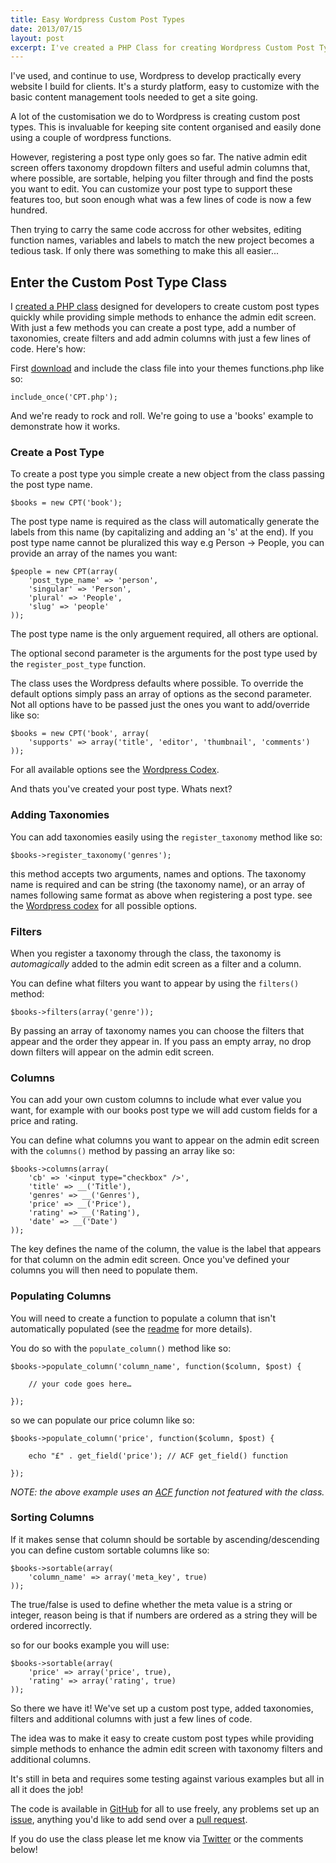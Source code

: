 ```yaml
---
title: Easy Wordpress Custom Post Types
date: 2013/07/15
layout: post
excerpt: I've created a PHP Class for creating Wordpress Custom Post Types quickly and easily.
---
```


I've used, and continue to use, Wordpress to develop practically every website I build for clients. It's a sturdy platform, easy to customize with the basic content management tools needed to get a site going.

A lot of the customisation we do to Wordpress is creating custom post types. This is invaluable for keeping site content organised and easily done using a couple of wordpress functions.

However, registering a post type only goes so far. The native admin edit screen offers taxonomy dropdown filters and useful admin columns that, where possible, are sortable, helping you filter through and find the posts you want to edit. You can customize your post type to support these features too, but soon enough what was a few lines of code is now a few hundred.

Then trying to carry the same code accross for other websites, editing function names, variables and labels to match the new project becomes a tedious task. If only there was something to make this all easier...

## Enter the Custom Post Type Class

I [created a PHP class](http://github.com/jjgrainger/wp-custom-post-type-class) designed for developers to create custom post types quickly while providing simple methods to enhance the admin edit screen. With just a few methods you can create a post type, add a number of taxonomies, create filters and add admin columns with just a few lines of code. Here's how:


First [download](http://github.com/jjgrainger/wp-custom-post-type-class) and include the class file into your themes functions.php like so:

	include_once('CPT.php');

And we're ready to rock and roll. We're going to use a 'books' example to demonstrate how it works.

### Create a Post Type

To create a post type you simple create a new object from the class passing the post type name.

	$books = new CPT('book');

The post type name is required as the class will automatically generate the labels from this name (by capitalizing and adding an 's' at the end). If you post type name cannot be pluralized this way e.g Person -> People, you can provide an array of the names you want:

	$people = new CPT(array(
	    'post_type_name' => 'person',
	    'singular' => 'Person',
	    'plural' => 'People',
	    'slug' => 'people'
	));

The post type name is the only arguement required, all others are optional.

The optional second parameter is the arguments for the post type used by the `register_post_type` function.

The class uses the Wordpress defaults where possible. To override the default options simply pass an array of options as the second parameter. Not all options have to be passed just the ones you want to add/override like so:

	$books = new CPT('book', array(
	    'supports' => array('title', 'editor', 'thumbnail', 'comments')
	));

For all available options see the [Wordpress Codex](http://codex.wordpress.org/Function_Reference/register_post_type#Parameters).

And thats you've created your post type. Whats next?

### Adding Taxonomies

You can add taxonomies easily using the `register_taxonomy` method like so:

	$books->register_taxonomy('genres');

this method accepts two arguments, names and options. The taxonomy name is required and can be string (the taxonomy name), or an array of names following same format as above when registering a post type. see the [Wordpress codex](http://codex.wordpress.org/Function_Reference/register_taxonomy#Parameters) for all possible options.


### Filters

When you register a taxonomy through the class, the taxonomy is *automagically* added to the admin edit screen as a filter and a column.

You can define what filters you want to appear by using the `filters()` method:

	$books->filters(array('genre'));

By passing an array of taxonomy names you can choose the filters that appear and the order they appear in. If you pass an empty array, no drop down filters will appear on the admin edit screen.


### Columns

You can add your own custom columns to include what ever value you want, for example with our books post type we will add custom fields for a price and rating.

You can define what columns you want to appear on the admin edit screen with the `columns()` method by passing an array like so:

	$books->columns(array(
	    'cb' => '<input type="checkbox" />',
	    'title' => __('Title'),
	    'genres' => __('Genres'),
	    'price' => __('Price'),
	    'rating' => __('Rating'),
	    'date' => __('Date')
	));

The key defines the name of the column, the value is the label that appears for that column on the admin edit screen. Once you've defined your columns you will then need to populate them.

### Populating Columns

You will need to create a function to populate a column that isn't automatically populated (see the [readme](https://github.com/jjgrainger/wp-custom-post-type-class) for more details).

You do so with the `populate_column()` method like so:

	$books->populate_column('column_name', function($column, $post) {

	    // your code goes here…

	});

so we can populate our price column like so:

	$books->populate_column('price', function($column, $post) {

	    echo "£" . get_field('price'); // ACF get_field() function

	}); 

*NOTE: the above example uses an [ACF](http://www.advancedcustomfields.com) function not featured with the class.*

### Sorting Columns

If it makes sense that column should be sortable by ascending/descending you can define custom sortable columns like so:

	$books->sortable(array(
	    'column_name' => array('meta_key', true)
	));

The true/false is used to define whether the meta value is a string or integer, reason being is that if numbers are ordered as a string they will be ordered incorrectly.

so for our books example you will use:

	$books->sortable(array(
	    'price' => array('price', true),
	    'rating' => array('rating', true)
	));

So there we have it! We've set up a custom post type, added taxonomies, filters and additional columns with just a few lines of code.


The idea was to make it easy to create custom post types while providing simple methods to enhance the admin edit screen with taxonomy filters and additional columns.

It's still in beta and requires some testing against various examples but all in all it does the job!

The code is available in [GitHub](https://github.com/jjgrainger/wp-custom-post-type-class) for all to use freely, any problems set up an [issue](https://github.com/jjgrainger/wp-custom-post-type-class/issues), anything you'd like to add send over a [pull request](https://github.com/jjgrainger/wp-custom-post-type-class/pulls).

If you do use the class please let me know via [Twitter](http://www.twitter.com/jjgrainger) or the comments below! 